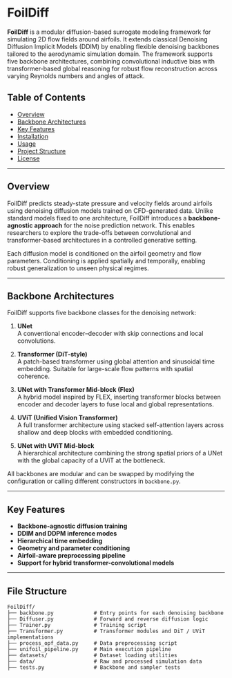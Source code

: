 # FoilDiff

**FoilDiff** is a modular diffusion-based surrogate modeling framework for simulating 2D flow fields around airfoils. It extends classical Denoising Diffusion Implicit Models (DDIM) by enabling flexible denoising backbones tailored to the aerodynamic simulation domain. The framework supports five backbone architectures, combining convolutional inductive bias with transformer-based global reasoning for robust flow reconstruction across varying Reynolds numbers and angles of attack.

## Table of Contents

- [Overview](#overview)
- [Backbone Architectures](#backbone-architectures)
- [Key Features](#key-features)
- [Installation](#installation)
- [Usage](#usage)
- [Project Structure](#project-structure)
- [License](#license)

---

## Overview

FoilDiff predicts steady-state pressure and velocity fields around airfoils using denoising diffusion models trained on CFD-generated data. Unlike standard models fixed to one architecture, FoilDiff introduces a **backbone-agnostic approach** for the noise prediction network. This enables researchers to explore the trade-offs between convolutional and transformer-based architectures in a controlled generative setting.

Each diffusion model is conditioned on the airfoil geometry and flow parameters. Conditioning is applied spatially and temporally, enabling robust generalization to unseen physical regimes.

---

## Backbone Architectures

FoilDiff supports five backbone classes for the denoising network:

1. **UNet**  
   A conventional encoder–decoder with skip connections and local convolutions.

2. **Transformer (DiT-style)**  
   A patch-based transformer using global attention and sinusoidal time embedding. Suitable for large-scale flow patterns with spatial coherence.

3. **UNet with Transformer Mid-block (Flex)**  
   A hybrid model inspired by FLEX, inserting transformer blocks between encoder and decoder layers to fuse local and global representations.

4. **UViT (Unified Vision Transformer)**  
   A full transformer architecture using stacked self-attention layers across shallow and deep blocks with embedded conditioning.

5. **UNet with UViT Mid-block**  
   A hierarchical architecture combining the strong spatial priors of a UNet with the global capacity of a UViT at the bottleneck.

All backbones are modular and can be swapped by modifying the configuration or calling different constructors in `backbone.py`.

---

## Key Features

- **Backbone-agnostic diffusion training**
- **DDIM and DDPM inference modes**
- **Hierarchical time embedding**
- **Geometry and parameter conditioning**
- **Airfoil-aware preprocessing pipeline**
- **Support for hybrid transformer-convolutional models**

---

## File Structure
    FoilDiff/
    ├── backbone.py             # Entry points for each denoising backbone
    ├── Diffuser.py             # Forward and reverse diffusion logic
    ├── Trainer.py              # Training script
    ├── Transformer.py          # Transformer modules and DiT / UViT implementations
    ├── process_opf_data.py     # Data preprocessing script
    ├── unifoil_pipeline.py     # Main execution pipeline
    ├── datasets/               # Dataset loading utilities
    ├── data/                   # Raw and processed simulation data
    ├── tests.py                # Backbone and sampler tests



